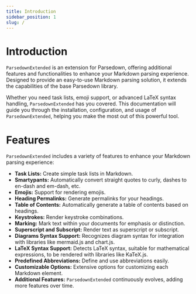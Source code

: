 ```yaml
---
title: Introduction
sidebar_position: 1
slug: /
---
```


# Introduction

`ParsedownExtended` is an extension for Parsedown, offering additional features and functionalities to enhance your Markdown parsing experience. Designed to provide an easy-to-use Markdown parsing solution, it extends the capabilities of the base Parsedown library.

Whether you need task lists, emoji support, or advanced LaTeX syntax handling, `ParsedownExtended` has you covered. This documentation will guide you through the installation, configuration, and usage of `ParsedownExtended`, helping you make the most out of this powerful tool.

# Features

`ParsedownExtended` includes a variety of features to enhance your Markdown parsing experience:

- **Task Lists:** Create simple task lists in Markdown.
- **Smartypants:** Automatically convert straight quotes to curly, dashes to en-dash and em-dash, etc.
- **Emojis:** Support for rendering emojis.
- **Heading Permalinks:** Generate permalinks for your headings.
- **Table of Contents:** Automatically generate a table of contents based on headings.
- **Keystrokes:** Render keystroke combinations.
- **Marking:** Mark text within your documents for emphasis or distinction.
- **Superscript and Subscript:** Render text as superscript or subscript.
- **Diagrams Syntax Support:** Recognizes diagram syntax for integration with libraries like mermaid.js and chart.js.
- **LaTeX Syntax Support:** Detects LaTeX syntax, suitable for mathematical expressions, to be rendered with libraries like KaTeX.js.
- **Predefined Abbreviations:** Define and use abbreviations easily.
- **Customizable Options:** Extensive options for customizing each Markdown element.
- **Additional Features:** `ParsedownExtended` continuously evolves, adding more features over time.
